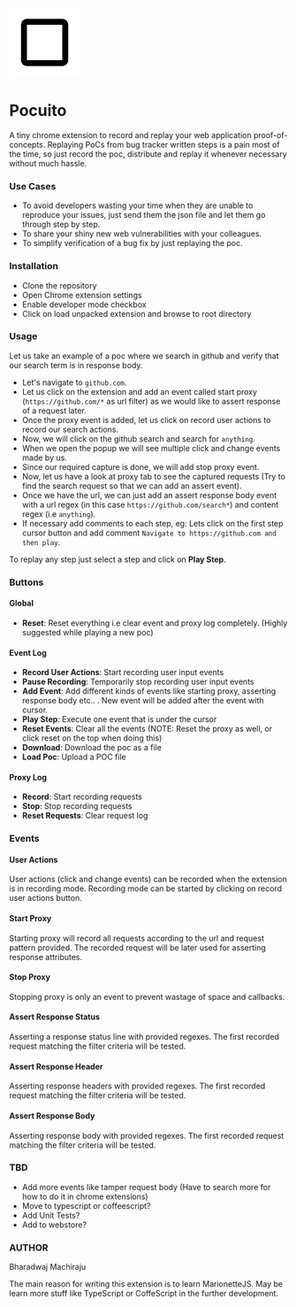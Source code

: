 ![Pocuito](/images/icons/icon128.png)

# Pocuito

A tiny chrome extension to record and replay your web application proof-of-concepts. Replaying PoCs from bug tracker written steps is a pain
most of the time, so just record the poc, distribute and replay it whenever necessary without much hassle.

### Use Cases

+ To avoid developers wasting your time when they are unable to reproduce your issues, just send them the json file and let them go through step by step.
+ To share your shiny new web vulnerabilities with your colleagues.
+ To simplify verification of a bug fix by just replaying the poc.

### Installation

+ Clone the repository
+ Open Chrome extension settings
+ Enable developer mode checkbox
+ Click on load unpacked extension and browse to root directory

### Usage

Let us take an example of a poc where we search in github and verify that our search term is in response body.

+ Let's navigate to ``github.com``.
+ Let us click on the extension and add an event called start proxy (`https://github.com/*` as url filter) as we would like to assert response of a request later.
+ Once the proxy event is added, let us click on record user actions to record our search actions.
+ Now, we will click on the github search and search for `anything`.
+ When we open the popup we will see multiple click and change events made by us.
+ Since our required capture is done, we will add stop proxy event.
+ Now, let us have a look at proxy tab to see the captured requests (Try to find the search request so that we can add an assert event).
+ Once we have the url, we can just add an assert response body event with a url regex (in this case `https://github.com/search*`) and content regex (i.e `anything`).
+ If necessary add comments to each step, eg: Lets click on the first step cursor button and add comment `Navigate to https://github.com and then play`.

To replay any step just select a step and click on **Play Step**.

### Buttons

#### Global

+ **Reset**: Reset everything i.e clear event and proxy log completely. (Highly suggested while playing a new poc)

#### Event Log

+ **Record User Actions**: Start recording user input events
+ **Pause Recording**: Temporarily stop recording user input events
+ **Add Event**: Add different kinds of events like starting proxy, asserting response body etc.. . New event will be added after the event with cursor.
+ **Play Step**: Execute one event that is under the cursor
+ **Reset Events**: Clear all the events (NOTE: Reset the proxy as well, or click reset on the top when doing this)
+ **Download**: Download the poc as a file
+ **Load Poc**: Upload a POC file

#### Proxy Log

+ **Record**: Start recording requests
+ **Stop**: Stop recording requests
+ **Reset Requests**: Clear request log

### Events

#### User Actions

User actions (click and change events) can be recorded when the extension is in recording mode. Recording mode can be started by
clicking on record user actions button.

#### Start Proxy

Starting proxy will record all requests according to the url and request pattern provided. The recorded request will be later used for
asserting response attributes.

#### Stop Proxy

Stopping proxy is only an event to prevent wastage of space and callbacks.

#### Assert Response Status

Asserting a response status line with provided regexes. The first recorded request matching the filter criteria will be tested.

#### Assert Response Header

Asserting response headers with provided regexes. The first recorded request matching the filter criteria will be tested.

#### Assert Response Body

Asserting response body with provided regexes. The first recorded request matching the filter criteria will be tested.

### TBD

+ Add more events like tamper request body (Have to search more for how to do it in chrome extensions)
+ Move to typescript or coffeescript?
+ Add Unit Tests?
+ Add to webstore?

### AUTHOR

Bharadwaj Machiraju

The main reason for writing this extension is to learn MarionetteJS. May be learn more stuff like TypeScript or CoffeScript in the further development.
